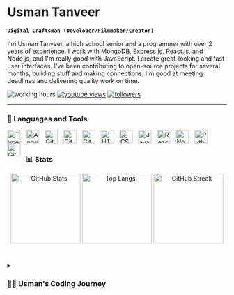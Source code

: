 # Usman Tanveer

**`Digital Craftsman (Developer/Filmmaker/Creator)`**

I'm Usman Tanveer, a high school senior and a programmer with over 2 years of experience. I work with MongoDB, Express.js, React.js, and Node.js, and I'm really good with JavaScript. I create great-looking and fast user interfaces. I've been contributing to open-source projects for several months, building stuff and making connections. I'm good at meeting deadlines and delivering quality work on time.

   <p align="left">
     <img alt="working hours" title="My working hours" src="https://custom-icon-badges.demolab.com/2?color=%23E05D44&label=Working Years&logo=clock&logoColor=white&style=for-the-badge&labelColor=CE4630"/>
      <a href="https://www.youtube.com/c/fknight">
         <img alt="youtube views" title="YouTube views" src="https://custom-icon-badges.demolab.com/?color=%23E1AD0E&logo=eye&logoColor=white&style=for-the-badge&labelColor=C79600"/></a> 
      <a href="https://github.com/ForrestKnight?tab=followers">
         <img alt="followers" title="Follow me on Github" src="https://custom-icon-badges.demolab.com/github/followers/ForrestKnight?color=236ad3&labelColor=1155ba&style=for-the-badge&logo=person-add&label=Follow&logoColor=white"/></a>
      
   </p>

---

### 🧰 Languages and Tools

<img align="left" alt="TypeScript" width="30px" style="padding-right:10px;" src="https://cdn.jsdelivr.net/gh/devicons/devicon/icons/typescript/typescript-plain.svg" />
<img align="left" alt="Angular" width="30px" style="padding-right:10px;" src="https://cdn.jsdelivr.net/gh/devicons/devicon/icons/angularjs/angularjs-plain.svg" />
<img align="left" alt="Git" width="30px" style="padding-right:10px;" src="https://cdn.jsdelivr.net/gh/devicons/devicon/icons/git/git-original.svg" />
<img align="left" alt="Git" width="30px" style="padding-right:10px;" src="https://cdn.jsdelivr.net/gh/devicons/devicon/icons/git/git-original.svg" />
<img align="left" alt="Git" width="30px" style="padding-right:10px;" src="https://cdn.jsdelivr.net/gh/devicons/devicon/icons/tailwindcss/tailwindcss-plain.svg" />        
<img align="left" alt="HTML" width="30px" style="padding-right:10px;" src="https://cdn.jsdelivr.net/gh/devicons/devicon/icons/html5/html5-plain.svg" />
<img align="left" alt="CSS" width="30px" style="padding-right:10px;" src="https://cdn.jsdelivr.net/gh/devicons/devicon/icons/css3/css3-plain.svg" />
<img align="left" alt="JavaScript" width="30px" style="padding-right:10px;" src="https://cdn.jsdelivr.net/gh/devicons/devicon/icons/javascript/javascript-plain.svg" />
<img align="left" alt="React" width="30px" style="padding-right:10px;" src="https://cdn.jsdelivr.net/gh/devicons/devicon/icons/react/react-original.svg" />
<img align="left" alt="NodeJS" width="30px" style="padding-right:10px;" src="https://cdn.jsdelivr.net/gh/devicons/devicon/icons/nodejs/nodejs-original.svg" />
<img align="left" alt="Python" width="30px" style="padding-right:10px;" src="https://cdn.jsdelivr.net/gh/devicons/devicon/icons/python/python-plain.svg" />
<img align="left" alt="GitHub" width="30px" style="padding-right:10px;" src="https://cdn.jsdelivr.net/gh/devicons/devicon/icons/github/github-original.svg" />

<br />

#

### 📊 Stats

<div align="center">
  <img src="https://github-readme-stats.vercel.app/api?username=UTandor&show_icons=true&theme=dracula&hide=stars&custom_title=Usman%20Tanveer&rank_icon=github" alt="GitHub Stats" height="160px">
  <img src="https://github-readme-stats.vercel.app/api/top-langs/?username=UTandor&hide=css&langs_count=5&layout=compact&theme=dracula" alt="Top Langs" height="160px">
  <img src="https://streak-stats.demolab.com?user=UTandor&theme=gruvbox&border_radius=4.5" alt="GitHub Streak" height="160px">
</div>

#

<details>
 <summary><h3>👨‍💻 Usman's Coding Journey</h3></summary>
   Greetings! I'm Usman Tanveer, a high school senior deeply immersed in the captivating universe of coding. With over 2 years of hands-on experience, my proficiency extends to MongoDB, Express.js, React.js, and Node.js, with a solid foundation in JavaScript. I take pride in creating not just visually appealing but also highly responsive user interfaces. Beyond the code, I've actively participated in the open-source community, contributing to diverse projects and establishing connections with fellow developers. Known for my commitment to meeting deadlines, I consistently deliver high-quality work. As I continue this exciting journey, I'm fueled by a passion for continuous learning and growth in the ever-evolving landscape of programming. Let's collaborate and craft something extraordinary!

[linkedin]: https://www.linkedin.com/in/usman-tnvr
